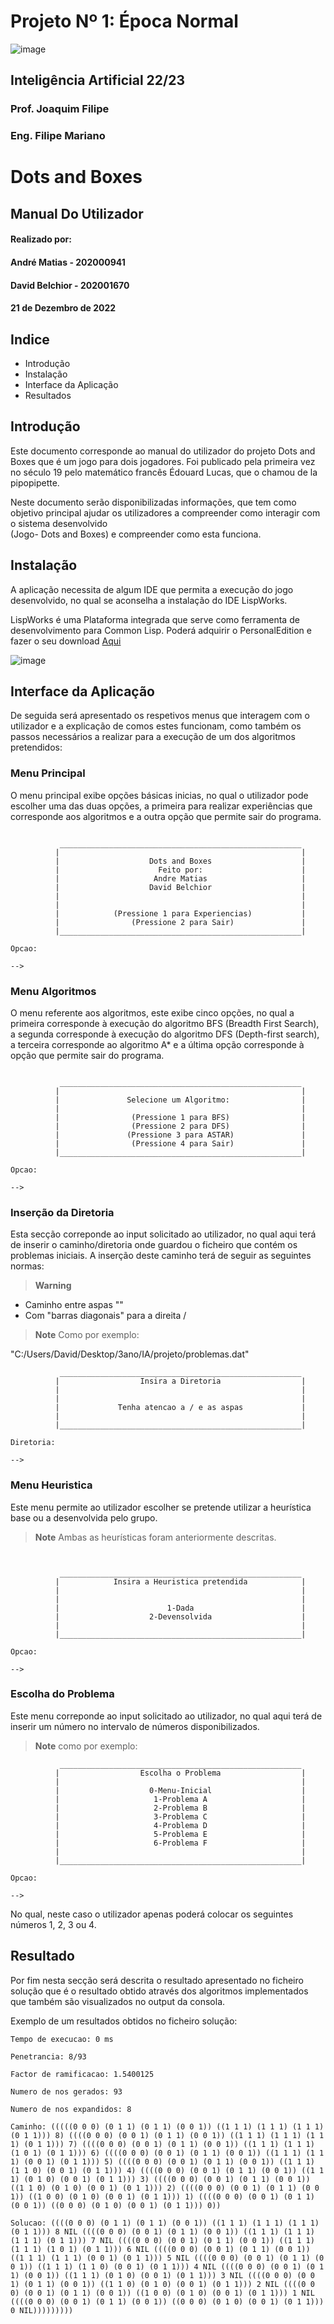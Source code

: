 # Projeto Nº 1: Época Normal
![image](https://user-images.githubusercontent.com/76535435/208324726-69dc1bec-cdeb-4446-b659-0055c1ddd4bc.png)
## Inteligência Artificial 22/23
### Prof. Joaquim Filipe
### Eng. Filipe Mariano

# Dots and Boxes
## Manual Do Utilizador
#### Realizado por:
#### André Matias - 202000941
#### David Belchior - 202001670
#### 21 de Dezembro de 2022

## Indice

* Introdução
* Instalação
* Interface da Aplicação
* Resultados

## Introdução
Este documento corresponde ao manual do utilizador do projeto Dots and Boxes que é um jogo para dois jogadores. Foi publicado pela primeira vez no século 19 pelo matemático francês Édouard Lucas, que o chamou de la pipopipette.

Neste documento serão disponibilizadas informações, que tem como objetivo principal ajudar os utilizadores a compreender como interagir com o sistema desenvolvido  
(Jogo- Dots and Boxes) e compreender como esta funciona.

## Instalação

A aplicação necessita de algum IDE que permita a execução do jogo desenvolvido, no qual se aconselha a instalação do IDE LispWorks.

LispWorks é uma Plataforma integrada que serve como ferramenta de desenvolvimento para Common Lisp. Poderá adquirir o PersonalEdition e fazer o seu download [Aqui](http://www.lispworks.com/products/lispworks.html)

![image](https://user-images.githubusercontent.com/76535435/208490754-d3c80aa9-4556-4fae-87b5-a5c755f775ab.png)


## Interface da Aplicação

De seguida será apresentado os respetivos menus que interagem com o utilizador e a explicação de comos estes funcionam, como também os passos necessários a realizar para a execução de um dos algoritmos pretendidos:

### Menu Principal

O menu principal exibe opções básicas inicias, no qual o utilizador pode escolher uma das duas opções, a primeira para realizar experiências que corresponde aos algoritmos e a outra opção que permite sair do programa.

```

           ______________________________________________________
          |                                                      |
          |                    Dots and Boxes                    |
          |                      Feito por:                      |
          |                     Andre Matias                     |
          |                    David Belchior                    |
          |                                                      |
          |                                                      |
          |            (Pressione 1 para Experiencias)           |
          |                (Pressione 2 para Sair)               |
          |______________________________________________________|

Opcao:

--> 

```

### Menu Algoritmos

O menu referente aos algoritmos, este exibe cinco opções, no qual a primeira corresponde à execução do algoritmo BFS (Breadth First Search), a segunda corresponde à 
execução do algoritmo DFS (Depth-first search), a terceira corresponde ao algoritmo A* e a última opção corresponde à opção que permite sair do programa.

```

           ______________________________________________________
          |                                                      |
          |               Selecione um Algoritmo:                |
          |                                                      |
          |                (Pressione 1 para BFS)                |
          |                (Pressione 2 para DFS)                |
          |               (Pressione 3 para ASTAR)               |
          |                (Pressione 4 para Sair)               |
          |______________________________________________________|

Opcao:

-->

```


### Inserção da Diretoria

Esta secção correponde ao input solicitado ao utilizador, no qual aqui terá de inserir o caminho/diretoria onde guardou o ficheiro que contém os problemas iniciais.
A inserção deste caminho terá de seguir as seguintes normas:

> **Warning**
* Caminho entre aspas ""
* Com "barras diagonais" para a direita /

> **Note**
Como por exemplo:

"C:/Users/David/Desktop/3ano/IA/projeto/problemas.dat"


```
           ______________________________________________________
          |                  Insira a Diretoria                  |
          |                                                      |
          |                                                      |
          |             Tenha atencao a / e as aspas             |
          |                                                      |
          |______________________________________________________|

Diretoria:

-->

```

### Menu Heuristica
Este menu permite ao utilizador escolher se pretende utilizar a heurística base ou a desenvolvida pelo grupo. 

> **Note**
Ambas as heurísticas foram anteriormente descritas. 

```


           ______________________________________________________
          |            Insira a Heuristica pretendida            |
          |                                                      |
          |                                                      |
          |                        1-Dada                        |
          |                    2-Devensolvida                    |
          |                                                      |
          |______________________________________________________|

Opcao:

-->

```

### Escolha do Problema

Este menu correponde ao input solicitado ao utilizador, no qual aqui terá de inserir um número no intervalo de números disponibilizados.

> **Note**
como por exemplo:

```
           ______________________________________________________
          |                  Escolha o Problema                  |
          |                                                      |
          |                    0-Menu-Inicial                    |
          |                     1-Problema A                     |
          |                     2-Problema B                     |
          |                     3-Problema C                     |
          |                     4-Problema D                     |
          |                     5-Problema E                     |
          |                     6-Problema F                     |
          |                                                      |
          |______________________________________________________|

Opcao:

-->

```
No qual, neste caso o utilizador apenas poderá colocar os seguintes números 1, 2, 3 ou 4.


## Resultado

Por fim nesta secção será descrita o resultado apresentado no ficheiro solução que é o resultado obtido através dos algoritmos implementados que também são visualizados no output da consola.

Exemplo de um resultados obtidos no ficheiro solução:

```
Tempo de execucao: 0 ms

Penetrancia: 8/93

Factor de ramificacao: 1.5400125

Numero de nos gerados: 93

Numero de nos expandidos: 8

Caminho: (((((0 0 0) (0 1 1) (0 1 1) (0 0 1)) ((1 1 1) (1 1 1) (1 1 1) (0 1 1))) 8) ((((0 0 0) (0 0 1) (0 1 1) (0 0 1)) ((1 1 1) (1 1 1) (1 1 1) (0 1 1))) 7) ((((0 0 0) (0 0 1) (0 1 1) (0 0 1)) ((1 1 1) (1 1 1) (1 0 1) (0 1 1))) 6) ((((0 0 0) (0 0 1) (0 1 1) (0 0 1)) ((1 1 1) (1 1 1) (0 0 1) (0 1 1))) 5) ((((0 0 0) (0 0 1) (0 1 1) (0 0 1)) ((1 1 1) (1 1 0) (0 0 1) (0 1 1))) 4) ((((0 0 0) (0 0 1) (0 1 1) (0 0 1)) ((1 1 1) (0 1 0) (0 0 1) (0 1 1))) 3) ((((0 0 0) (0 0 1) (0 1 1) (0 0 1)) ((1 1 0) (0 1 0) (0 0 1) (0 1 1))) 2) ((((0 0 0) (0 0 1) (0 1 1) (0 0 1)) ((1 0 0) (0 1 0) (0 0 1) (0 1 1))) 1) ((((0 0 0) (0 0 1) (0 1 1) (0 0 1)) ((0 0 0) (0 1 0) (0 0 1) (0 1 1))) 0))

Solucao: ((((0 0 0) (0 1 1) (0 1 1) (0 0 1)) ((1 1 1) (1 1 1) (1 1 1) (0 1 1))) 8 NIL ((((0 0 0) (0 0 1) (0 1 1) (0 0 1)) ((1 1 1) (1 1 1) (1 1 1) (0 1 1))) 7 NIL ((((0 0 0) (0 0 1) (0 1 1) (0 0 1)) ((1 1 1) (1 1 1) (1 0 1) (0 1 1))) 6 NIL ((((0 0 0) (0 0 1) (0 1 1) (0 0 1)) ((1 1 1) (1 1 1) (0 0 1) (0 1 1))) 5 NIL ((((0 0 0) (0 0 1) (0 1 1) (0 0 1)) ((1 1 1) (1 1 0) (0 0 1) (0 1 1))) 4 NIL ((((0 0 0) (0 0 1) (0 1 1) (0 0 1)) ((1 1 1) (0 1 0) (0 0 1) (0 1 1))) 3 NIL ((((0 0 0) (0 0 1) (0 1 1) (0 0 1)) ((1 1 0) (0 1 0) (0 0 1) (0 1 1))) 2 NIL ((((0 0 0) (0 0 1) (0 1 1) (0 0 1)) ((1 0 0) (0 1 0) (0 0 1) (0 1 1))) 1 NIL ((((0 0 0) (0 0 1) (0 1 1) (0 0 1)) ((0 0 0) (0 1 0) (0 0 1) (0 1 1))) 0 NIL)))))))))

```




